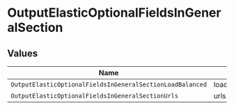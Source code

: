 # OutputElasticOptionalFieldsInGeneralSection


## Values

| Name                                                      | Value                                                     |
| --------------------------------------------------------- | --------------------------------------------------------- |
| `OutputElasticOptionalFieldsInGeneralSectionLoadBalanced` | loadBalanced                                              |
| `OutputElasticOptionalFieldsInGeneralSectionUrls`         | urls                                                      |
